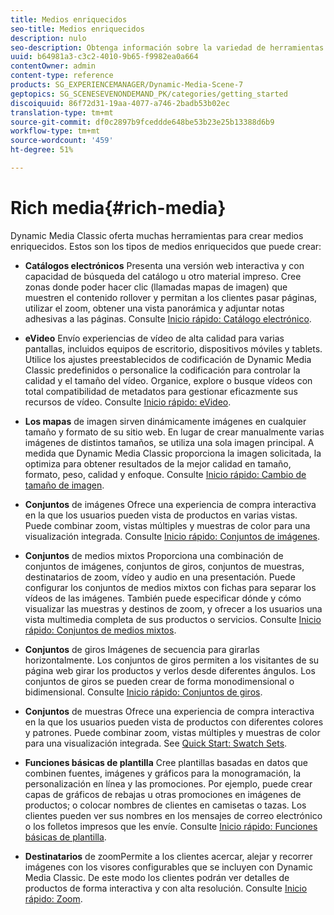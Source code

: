 ```yaml
---
title: Medios enriquecidos
seo-title: Medios enriquecidos
description: nulo
seo-description: Obtenga información sobre la variedad de herramientas que puede utilizar en Dynamic Media Classic para crear medios enriquecidos.
uuid: b64981a3-c3c2-4010-9b65-f9982ea0a664
contentOwner: admin
content-type: reference
products: SG_EXPERIENCEMANAGER/Dynamic-Media-Scene-7
geptopics: SG_SCENESEVENONDEMAND_PK/categories/getting_started
discoiquuid: 86f72d31-19aa-4077-a746-2badb53b02ec
translation-type: tm+mt
source-git-commit: df0c2897b9fceddde648be53b23e25b13388d6b9
workflow-type: tm+mt
source-wordcount: '459'
ht-degree: 51%

---
```



# Rich media{#rich-media}

Dynamic Media Classic oferta muchas herramientas para crear medios enriquecidos. Estos son los tipos de medios enriquecidos que puede crear:

* **Catálogos electrónicos** Presenta una versión web interactiva y con capacidad de búsqueda del catálogo u otro material impreso. Cree zonas donde poder hacer clic (llamadas mapas de imagen) que muestren el contenido rollover y permitan a los clientes pasar páginas, utilizar el zoom, obtener una vista panorámica y adjuntar notas adhesivas a las páginas. Consulte [Inicio rápido: Catálogo electrónico](/help/quick-start-ecatalog.md).

* **eVideo** Envío experiencias de vídeo de alta calidad para varias pantallas, incluidos equipos de escritorio, dispositivos móviles y tablets. Utilice los ajustes preestablecidos de codificación de Dynamic Media Classic predefinidos o personalice la codificación para controlar la calidad y el tamaño del vídeo. Organice, explore o busque vídeos con total compatibilidad de metadatos para gestionar eficazmente sus recursos de vídeo. Consulte [Inicio rápido: eVideo](/help/quick-start-video.md).

* **Los mapas** de imagen sirven dinámicamente imágenes en cualquier tamaño y formato de su sitio web. En lugar de crear manualmente varias imágenes de distintos tamaños, se utiliza una sola imagen principal. A medida que Dynamic Media Classic proporciona la imagen solicitada, la optimiza para obtener resultados de la mejor calidad en tamaño, formato, peso, calidad y enfoque. Consulte [Inicio rápido: Cambio de tamaño de imagen](/help/quick-start-image-sizing.md).

* **Conjuntos** de imágenes Ofrece una experiencia de compra interactiva en la que los usuarios pueden vista de productos en varias vistas. Puede combinar zoom, vistas múltiples y muestras de color para una visualización integrada. Consulte [Inicio rápido: Conjuntos de imágenes](/help/quick-start-image-sets.md).

* **Conjuntos** de medios mixtos Proporciona una combinación de conjuntos de imágenes, conjuntos de giros, conjuntos de muestras, destinatarios de zoom, vídeo y audio en una presentación. Puede configurar los conjuntos de medios mixtos con fichas para separar los vídeos de las imágenes. También puede especificar dónde y cómo visualizar las muestras y destinos de zoom, y ofrecer a los usuarios una vista multimedia completa de sus productos o servicios. Consulte [Inicio rápido: Conjuntos de medios mixtos](/help/quick-start-mixed-media-sets.md).

* **Conjuntos** de giros Imágenes de secuencia para girarlas horizontalmente. Los conjuntos de giros permiten a los visitantes de su página web girar los productos y verlos desde diferentes ángulos. Los conjuntos de giros se pueden crear de forma monodimensional o bidimensional. Consulte [Inicio rápido: Conjuntos de giros](/help/quick-start-spin-sets.md).

* **Conjuntos** de muestras Ofrece una experiencia de compra interactiva en la que los usuarios pueden vista de productos con diferentes colores y patrones. Puede combinar zoom, vistas múltiples y muestras de color para una visualización integrada. See [Quick Start: Swatch Sets](/help/quick-start-swatch-sets.md).

* **Funciones básicas de plantilla** Cree plantillas basadas en datos que combinen fuentes, imágenes y gráficos para la monogramación, la personalización en línea y las promociones. Por ejemplo, puede crear capas de gráficos de rebajas u otras promociones en imágenes de productos; o colocar nombres de clientes en camisetas o tazas. Los clientes pueden ver sus nombres en los mensajes de correo electrónico o los folletos impresos que les envíe. Consulte [Inicio rápido: Funciones básicas de plantilla](/help/quick-start-template-basics.md).

* **Destinatarios** de zoomPermite a los clientes acercar, alejar y recorrer imágenes con los visores configurables que se incluyen con Dynamic Media Classic. De este modo los clientes podrán ver detalles de productos de forma interactiva y con alta resolución. Consulte [Inicio rápido: Zoom](/help/quick-start-zoom.md).
